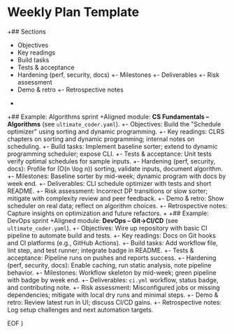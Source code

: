 # Weekly Plan Template
 
+## Sections
 - Objectives
 - Key readings
 - Build tasks
 - Tests & acceptance
 - Hardening (perf, security, docs)
+- Milestones
+- Deliverables
+- Risk assessment
 - Demo & retro
+- Retrospective notes
+
+## Example: Algorithms sprint
+Aligned module: **CS Fundamentals – Algorithms** (see `ultimate_coder.yaml`).
+- Objectives: Build the "Schedule optimizer" using sorting and dynamic programming.
+- Key readings: CLRS chapters on sorting and dynamic programming; internal notes on scheduling.
+- Build tasks: Implement baseline sorter; extend to dynamic programming scheduler; expose CLI.
+- Tests & acceptance: Unit tests verify optimal schedules for sample inputs.
+- Hardening (perf, security, docs): Profile for \(O(n \log n)\) sorting, validate inputs, document algorithm.
+- Milestones: Baseline sorter by mid-week; dynamic program with docs by week end.
+- Deliverables: CLI schedule optimizer with tests and short README.
+- Risk assessment: Incorrect DP transitions or slow sorter; mitigate with complexity review and peer feedback.
+- Demo & retro: Show scheduler on real data; reflect on algorithm choices.
+- Retrospective notes: Capture insights on optimization and future refactors.
+
+## Example: DevOps sprint
+Aligned module: **DevOps – Git→CI/CD** (see `ultimate_coder.yaml`).
+- Objectives: Wire up repository with basic CI pipeline to automate build and tests.
+- Key readings: Docs on Git hooks and CI platforms (e.g., GitHub Actions).
+- Build tasks: Add workflow file, lint step, and test runner; integrate badge in README.
+- Tests & acceptance: Pipeline runs on pushes and reports success.
+- Hardening (perf, security, docs): Enable caching, run static analysis, note pipeline behavior.
+- Milestones: Workflow skeleton by mid-week; green pipeline with badge by week end.
+- Deliverables: `ci.yml` workflow, status badge, and contributing note.
+- Risk assessment: Misconfigured jobs or missing dependencies; mitigate with local dry runs and minimal steps.
+- Demo & retro: Review latest run in UI; discuss CI/CD gains.
+- Retrospective notes: Log setup challenges and next automation targets.
 
EOF
)
